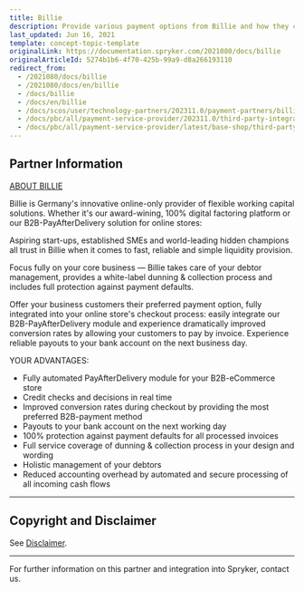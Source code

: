 ```yaml
---
title: Billie
description: Provide various payment options from Billie and how they can enhance your Spryker Cloud Commerce OS Project.
last_updated: Jun 16, 2021
template: concept-topic-template
originalLink: https://documentation.spryker.com/2021080/docs/billie
originalArticleId: 5274b1b6-4f70-425b-99a9-d8a266193110
redirect_from:
  - /2021080/docs/billie
  - /2021080/docs/en/billie
  - /docs/billie
  - /docs/en/billie
  - /docs/scos/user/technology-partners/202311.0/payment-partners/billie.html
  - /docs/pbc/all/payment-service-provider/202311.0/third-party-integrations/billie.html
  - /docs/pbc/all/payment-service-provider/latest/base-shop/third-party-integrations/billie.html
---
```


## Partner Information

[ABOUT BILLIE](https://www.billie.io/)

Billie is Germany's innovative online-only provider of flexible working capital solutions. Whether it's our award-wining, 100% digital factoring platform or our B2B-PayAfterDelivery solution for online stores:

Aspiring start-ups, established SMEs and world-leading hidden champions all trust in Billie when it comes to fast, reliable and simple liquidity provision.

Focus fully on your core business — Billie takes care of your debtor management, provides a white-label dunning & collection process and includes full protection against payment defaults.

Offer your business customers their preferred payment option, fully integrated into your online store's checkout process: easily integrate our B2B-PayAfterDelivery module and experience dramatically improved conversion rates by allowing your customers to pay by invoice. Experience reliable payouts to your bank account on the next business day.

YOUR ADVANTAGES:
- Fully automated PayAfterDelivery module for your B2B-eCommerce store
- Credit checks and decisions in real time
- Improved conversion rates during checkout by providing the most preferred B2B-payment method
- Payouts to your bank account on the next working day
- 100% protection against payment defaults for all processed invoices
- Full service coverage of dunning & collection process in your design and wording
- Holistic management of your debtors
- Reduced accounting overhead by automated and secure processing of all incoming cash flows

---

## Copyright and Disclaimer

See [Disclaimer](https://github.com/spryker/spryker-documentation).

---
For further information on this partner and integration into Spryker,  contact us.

<div class="hubspot-form js-hubspot-form" data-portal-id="2770802" data-form-id="163e11fb-e833-4638-86ae-a2ca4b929a41" id="hubspot-1"></div>
